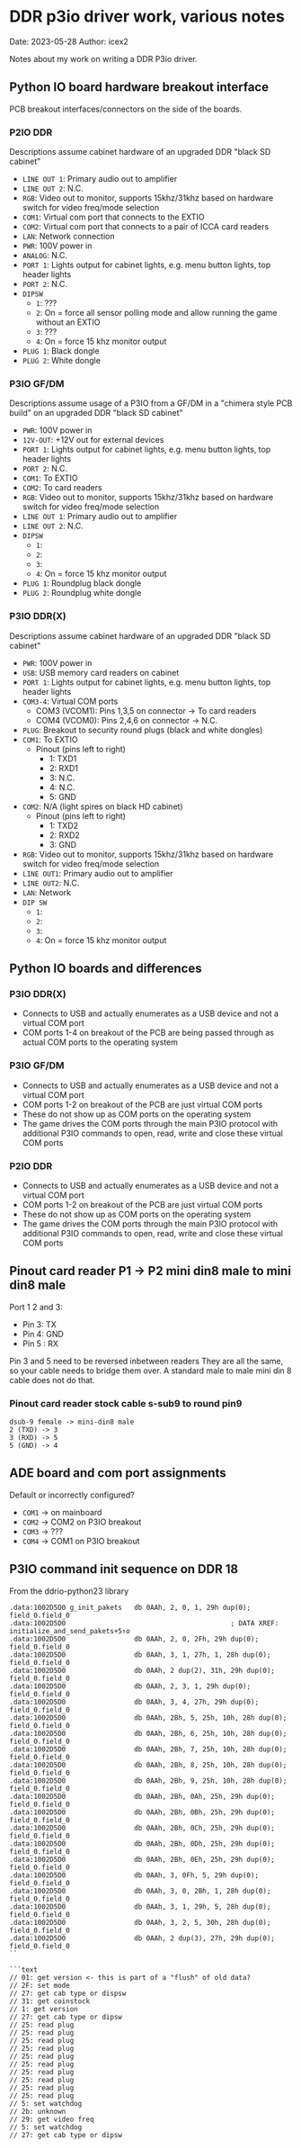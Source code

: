 # DDR p3io driver work, various notes

Date: 2023-05-28 Author: icex2

Notes about my work on writing a DDR P3io driver.

## Python IO board hardware breakout interface

PCB breakout interfaces/connectors on the side of the boards.

### P2IO DDR

Descriptions assume cabinet hardware of an upgraded DDR "black SD cabinet"

- `LINE OUT 1`: Primary audio out to amplifier
- `LINE OUT 2`: N.C.
- `RGB`: Video out to monitor, supports 15khz/31khz based on hardware switch for video freq/mode
  selection
- `COM1`: Virtual com port that connects to the EXTIO
- `COM2`: Virtual com port that connects to a pair of ICCA card readers
- `LAN`: Network connection
- `PWR`: 100V power in
- `ANALOG`: N.C.
- `PORT 1`: Lights output for cabinet lights, e.g. menu button lights, top header lights
- `PORT 2`: N.C.
- `DIPSW`
  - `1`: ???
  - `2`: On = force all sensor polling mode and allow running the game without an EXTIO
  - `3`: ???
  - `4`: On = force 15 khz monitor output
- `PLUG 1`: Black dongle
- `PLUG 2`: White dongle

### P3IO GF/DM

Descriptions assume usage of a P3IO from a GF/DM in a "chimera style PCB build" on an upgraded DDR
"black SD cabinet"

- `PWR`: 100V power in
- `12V-OUT`: +12V out for external devices
- `PORT 1`: Lights output for cabinet lights, e.g. menu button lights, top header lights
- `PORT 2`: N.C.
- `COM1`: To EXTIO
- `COM2`: To card readers
- `RGB`: Video out to monitor, supports 15khz/31khz based on hardware switch for video freq/mode
  selection
- `LINE OUT 1`: Primary audio out to amplifier
- `LINE OUT 2`: N.C.
- `DIPSW`
  - `1`:
  - `2`:
  - `3`:
  - `4`: On = force 15 khz monitor output
- `PLUG 1`: Roundplug black dongle
- `PLUG 2`: Roundplug white dongle

### P3IO DDR(X)

Descriptions assume cabinet hardware of an upgraded DDR "black SD cabinet"

- `PWR`: 100V power in
- `USB`: USB memory card readers on cabinet
- `PORT 1`: Lights output for cabinet lights, e.g. menu button lights, top header lights
- `COM3-4`: Virtual COM ports
  - COM3 (VCOM1): Pins 1,3,5 on connector -> To card readers
  - COM4 (VCOM0): Pins 2,4,6 on connector -> N.C.
- `PLUG`: Breakout to security round plugs (black and white dongles)
- `COM1`: To EXTIO
  - Pinout (pins left to right)
    - 1: TXD1
    - 2: RXD1
    - 3: N.C.
    - 4: N.C.
    - 5: GND
- `COM2`: N/A (light spires on black HD cabinet)
  - Pinout (pins left to right)
    - 1: TXD2
    - 2: RXD2
    - 3: GND
- `RGB`: Video out to monitor, supports 15khz/31khz based on hardware switch for video freq/mode
  selection
- `LINE OUT1`: Primary audio out to amplifier
- `LINE OUT2`: N.C.
- `LAN`: Network
- `DIP SW`
  - `1`:
  - `2`:
  - `3`:
  - `4`: On = force 15 khz monitor output

## Python IO boards and differences

### P3IO DDR(X)

- Connects to USB and actually enumerates as a USB device and not a virtual COM port
- COM ports 1-4 on breakout of the PCB are being passed through as actual COM ports to the operating
  system

### P3IO GF/DM

- Connects to USB and actually enumerates as a USB device and not a virtual COM port
- COM ports 1-2 on breakout of the PCB are just virtual COM ports
- These do not show up as COM ports on the operating system
- The game drives the COM ports through the main P3IO protocol with additional P3IO commands to
  open, read, write and close these virtual COM ports

### P2IO DDR

- Connects to USB and actually enumerates as a USB device and not a virtual COM port
- COM ports 1-2 on breakout of the PCB are just virtual COM ports
- These do not show up as COM ports on the operating system
- The game drives the COM ports through the main P3IO protocol with additional P3IO commands to
  open, read, write and close these virtual COM ports

## Pinout card reader P1 -> P2 mini din8 male to mini din8 male

Port 1 2 and 3:

- Pin 3: TX
- Pin 4: GND
- Pin 5 : RX

Pin 3 and 5 need to be reversed inbetween readers They are all the same, so your cable needs to
bridge them over. A standard male to male mini din 8 cable does not do that.

### Pinout card reader stock cable s-sub9 to round pin9

```text
dsub-9 female -> mini-din8 male
2 (TXD) -> 3
3 (RXD) -> 5
5 (GND) -> 4
```

## ADE board and com port assignments

Default or incorrectly configured?

- `COM1` -> on mainboard
- `COM2` -> COM2 on P3IO breakout
- `COM3` -> ???
- `COM4` -> COM1 on P3IO breakout

## P3IO command init sequence on DDR 18

From the ddrio-python23 library

````text
.data:1002D5D0 g_init_pakets   db 0AAh, 2, 0, 1, 29h dup(0); field_0.field_0
.data:1002D5D0                                         ; DATA XREF: initialize_and_send_pakets+5↑o
.data:1002D5D0                 db 0AAh, 2, 0, 2Fh, 29h dup(0); field_0.field_0
.data:1002D5D0                 db 0AAh, 3, 1, 27h, 1, 28h dup(0); field_0.field_0
.data:1002D5D0                 db 0AAh, 2 dup(2), 31h, 29h dup(0); field_0.field_0
.data:1002D5D0                 db 0AAh, 2, 3, 1, 29h dup(0); field_0.field_0
.data:1002D5D0                 db 0AAh, 3, 4, 27h, 29h dup(0); field_0.field_0
.data:1002D5D0                 db 0AAh, 2Bh, 5, 25h, 10h, 28h dup(0); field_0.field_0
.data:1002D5D0                 db 0AAh, 2Bh, 6, 25h, 10h, 28h dup(0); field_0.field_0
.data:1002D5D0                 db 0AAh, 2Bh, 7, 25h, 10h, 28h dup(0); field_0.field_0
.data:1002D5D0                 db 0AAh, 2Bh, 8, 25h, 10h, 28h dup(0); field_0.field_0
.data:1002D5D0                 db 0AAh, 2Bh, 9, 25h, 10h, 28h dup(0); field_0.field_0
.data:1002D5D0                 db 0AAh, 2Bh, 0Ah, 25h, 29h dup(0); field_0.field_0
.data:1002D5D0                 db 0AAh, 2Bh, 0Bh, 25h, 29h dup(0); field_0.field_0
.data:1002D5D0                 db 0AAh, 2Bh, 0Ch, 25h, 29h dup(0); field_0.field_0
.data:1002D5D0                 db 0AAh, 2Bh, 0Dh, 25h, 29h dup(0); field_0.field_0
.data:1002D5D0                 db 0AAh, 2Bh, 0Eh, 25h, 29h dup(0); field_0.field_0
.data:1002D5D0                 db 0AAh, 3, 0Fh, 5, 29h dup(0); field_0.field_0
.data:1002D5D0                 db 0AAh, 3, 0, 2Bh, 1, 28h dup(0); field_0.field_0
.data:1002D5D0                 db 0AAh, 3, 1, 29h, 5, 28h dup(0); field_0.field_0
.data:1002D5D0                 db 0AAh, 3, 2, 5, 30h, 28h dup(0); field_0.field_0
.data:1002D5D0                 db 0AAh, 2 dup(3), 27h, 29h dup(0); field_0.field_0
``

```text
// 01: get version <- this is part of a "flush" of old data?
// 2F: set mode
// 27: get cab type or dispsw
// 31: get coinstock
// 1: get version
// 27: get cab type or dipsw
// 25: read plug
// 25: read plug
// 25: read plug
// 25: read plug
// 25: read plug
// 25: read plug
// 25: read plug
// 25: read plug
// 25: read plug
// 25: read plug
// 5: set watchdog
// 2b: unknown
// 29: get video freq
// 5: set watchdog
// 27: get cab type or dipsw
````
